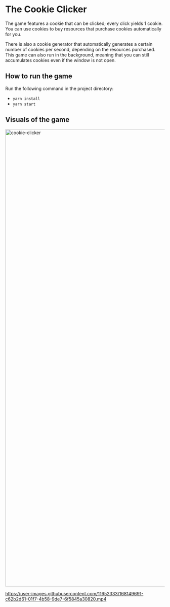 # The Cookie Clicker
The game features a cookie that can be clicked; every click yields 1 cookie. You can use cookies to buy resources that purchase cookies automatically for you.

There is also a cookie generator that automatically generates a certain number of cookies per second, depending on the resources purchased. This game can also run in the background, meaning that you can still accumulates cookies even if the window is not open.

## How to run the game
Run the following command in the project directory:
- `yarn install`
- `yarn start`

## Visuals of the game
<img width="1440" alt="cookie-clicker" src="https://user-images.githubusercontent.com/11652333/168149718-3ff926d2-8529-4bee-9a62-9fd9085723b9.png">

https://user-images.githubusercontent.com/11652333/168149691-c62b2d61-01f7-4b58-9de7-6f5845a30820.mp4


